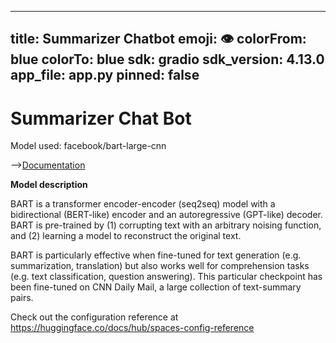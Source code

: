 

---
title: Summarizer Chatbot
emoji: 👁
colorFrom: blue
colorTo: blue
sdk: gradio
sdk_version: 4.13.0
app_file: app.py
pinned: false
---
# Summarizer Chat Bot

Model used: facebook/bart-large-cnn 

-->[Documentation](https://huggingface.co/facebook/bart-large-cnn)

**Model description**

BART is a transformer encoder-encoder (seq2seq) model with a bidirectional (BERT-like) encoder and an autoregressive (GPT-like) decoder. BART is pre-trained by (1) corrupting text with an arbitrary noising function, and (2) learning a model to reconstruct the original text.

BART is particularly effective when fine-tuned for text generation (e.g. summarization, translation) but also works well for comprehension tasks (e.g. text classification, question answering). This particular checkpoint has been fine-tuned on CNN Daily Mail, a large collection of text-summary pairs.

Check out the configuration reference at https://huggingface.co/docs/hub/spaces-config-reference
